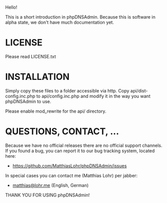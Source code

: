 Hello!

This is a short introduction in phpDNSAdmin. Because this is software in alpha
state, we don't have much documentation yet.

# LICENSE
Please read LICENSE.txt

# INSTALLATION
Simply copy these files to a folder accessible via http. Copy
api/dist-config.inc.php to api/config.inc.php and modify it in the way you
want phpDNSAdmin to use.

Please enable mod_rewrite for the api/ directory.

# QUESTIONS, CONTACT, ...

Because we have no official releases there are no official support channels.
If you found a bug, you can report it to our bug tracking system, located here:
- https://github.com/MatthiasLohr/phpDNSAdmin/issues

In special cases you can contact me (Matthias Lohr) per jabber:
- matthias@lohr.me (English, German)


THANK YOU FOR USING phpDNSAdmin!
